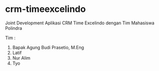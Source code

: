 # crm-timeexcelindo
Joint Development Aplikasi CRM Time Excelindo dengan Tim Mahasiswa Polindra

Tim :
1. Bapak Agung Budi Prasetio, M.Eng
2. Latif
3. Nur Alim
4. Tyo
